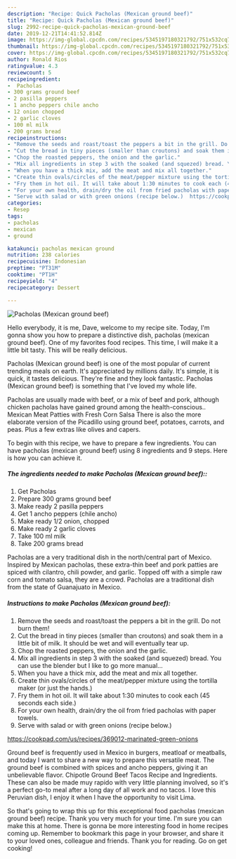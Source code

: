 ```yaml
---
description: "Recipe: Quick Pacholas (Mexican ground beef)"
title: "Recipe: Quick Pacholas (Mexican ground beef)"
slug: 2992-recipe-quick-pacholas-mexican-ground-beef
date: 2019-12-21T14:41:52.814Z
image: https://img-global.cpcdn.com/recipes/5345197180321792/751x532cq70/pacholas-mexican-ground-beef-recipe-main-photo.jpg
thumbnail: https://img-global.cpcdn.com/recipes/5345197180321792/751x532cq70/pacholas-mexican-ground-beef-recipe-main-photo.jpg
cover: https://img-global.cpcdn.com/recipes/5345197180321792/751x532cq70/pacholas-mexican-ground-beef-recipe-main-photo.jpg
author: Ronald Rios
ratingvalue: 4.3
reviewcount: 5
recipeingredient:
-  Pacholas
- 300 grams ground beef
- 2 pasilla peppers
- 1 ancho peppers chile ancho
- 12 onion chopped
- 2 garlic cloves
- 100 ml milk
- 200 grams bread
recipeinstructions:
- "Remove the seeds and roast/toast the peppers a bit in the grill. Do not burn them!"
- "Cut the bread in tiny pieces (smaller than croutons) and soak them in a little bit of milk. It should be wet and will eventually tear up."
- "Chop the roasted peppers, the onion and the garlic."
- "Mix all ingredients in step 3 with the soaked (and squezed) bread. You can use the blender but I like to go more manual..."
- "When you have a thick mix, add the meat and mix all together."
- "Create thin ovals/circles of the meat/pepper mixture using the tortilla maker (or just the hands.)"
- "Fry them in hot oil. It will take about 1:30 minutes to cook each (45 seconds each side.)"
- "For your own health, drain/dry the oil from fried pacholas with paper towels."
- "Serve with salad or with green onions (recipe below.)  https://cookpad.com/us/recipes/369012-marinated-green-onions"
categories:
- Resep
tags:
- pacholas
- mexican
- ground

katakunci: pacholas mexican ground
nutrition: 238 calories
recipecuisine: Indonesian
preptime: "PT31M"
cooktime: "PT1H"
recipeyield: "4"
recipecategory: Dessert

---
```



![Pacholas (Mexican ground beef)](https://img-global.cpcdn.com/recipes/5345197180321792/751x532cq70/pacholas-mexican-ground-beef-recipe-main-photo.jpg)

Hello everybody, it is me, Dave, welcome to my recipe site. Today, I'm gonna show you how to prepare a distinctive dish, pacholas (mexican ground beef). One of my favorites food recipes. This time, I will make it a little bit tasty. This will be really delicious.

Pacholas (Mexican ground beef) is one of the most popular of current trending meals on earth. It's appreciated by millions daily. It's simple, it is quick, it tastes delicious. They're fine and they look fantastic. Pacholas (Mexican ground beef) is something that I've loved my whole life.

Pacholas are usually made with beef, or a mix of beef and pork, although chicken pacholas have gained ground among the health-conscious.. Mexican Meat Patties with Fresh Corn Salsa There is also the more elaborate version of the Picadillo using ground beef, potatoes, carrots, and peas. Plus a few extras like olives and capers.


To begin with this recipe, we have to prepare a few ingredients. You can have pacholas (mexican ground beef) using 8 ingredients and 9 steps. Here is how you can achieve it.

##### The ingredients needed to make Pacholas (Mexican ground beef)::

1. Get  Pacholas
1. Prepare 300 grams ground beef
1. Make ready 2 pasilla peppers
1. Get 1 ancho peppers (chile ancho)
1. Make ready 1/2 onion, chopped
1. Make ready 2 garlic cloves
1. Take 100 ml milk
1. Take 200 grams bread


Pacholas are a very traditional dish in the north/central part of Mexico. Inspired by Mexican pacholas, these extra-thin beef and pork patties are spiced with cilantro, chili powder, and garlic. Topped off with a simple raw corn and tomato salsa, they are a crowd. Pacholas are a traditional dish from the state of Guanajuato in Mexico. 

##### Instructions to make Pacholas (Mexican ground beef):

1. Remove the seeds and roast/toast the peppers a bit in the grill. Do not burn them!
1. Cut the bread in tiny pieces (smaller than croutons) and soak them in a little bit of milk. It should be wet and will eventually tear up.
1. Chop the roasted peppers, the onion and the garlic.
1. Mix all ingredients in step 3 with the soaked (and squezed) bread. You can use the blender but I like to go more manual...
1. When you have a thick mix, add the meat and mix all together.
1. Create thin ovals/circles of the meat/pepper mixture using the tortilla maker (or just the hands.)
1. Fry them in hot oil. It will take about 1:30 minutes to cook each (45 seconds each side.)
1. For your own health, drain/dry the oil from fried pacholas with paper towels.
1. Serve with salad or with green onions (recipe below.)

https://cookpad.com/us/recipes/369012-marinated-green-onions


Ground beef is frequently used in Mexico in burgers, meatloaf or meatballs, and today I want to share a new way to prepare this versatile meat. The ground beef is combined with spices and ancho peppers, giving it an unbelievable flavor. Chipotle Ground Beef Tacos Recipe and Ingredients. These can also be made muy rapido with very little planning involved, so it&#39;s a perfect go-to meal after a long day of all work and no tacos. I love this Peruvian dish, I enjoy it when I have the opportunity to visit Lima. 

So that's going to wrap this up for this exceptional food pacholas (mexican ground beef) recipe. Thank you very much for your time. I'm sure you can make this at home. There is gonna be more interesting food in home recipes coming up. Remember to bookmark this page in your browser, and share it to your loved ones, colleague and friends. Thank you for reading. Go on get cooking!
